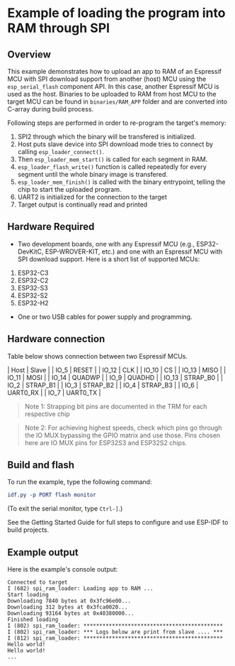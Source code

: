 # Example of loading the program into RAM through SPI

## Overview

This example demonstrates how to upload an app to RAM of an Espressif MCU with SPI download support from another (host) MCU using the `esp_serial_flash` component API. In this case, another Espressif MCU is used as the host. Binaries to be uploaded to RAM from host MCU to the target MCU can be found in `binaries/RAM_APP` folder and are converted into C-array during build process.

Following steps are performed in order to re-program the target's memory:

1. SPI2 through which the binary will be transfered is initialized.
2. Host puts slave device into SPI download mode tries to connect by calling `esp_loader_connect()`.
3. Then `esp_loader_mem_start()` is called for each segment in RAM.
4. `esp_loader_flash_write()` function is called repeatedly for every segment until the whole binary image is transfered.
5. `esp_loader_mem_finish()` is called with the binary entrypoint, telling the chip to start the uploaded program.
6. UART2 is initialized for the connection to the target
7. Target output is continually read and printed

## Hardware Required

* Two development boards, one with any Espressif MCU (e.g., ESP32-DevKitC, ESP-WROVER-KIT, etc.) and one with an Espressif MCU with SPI download support. Here is a short list of supported MCUs:
1. ESP32-C3
2. ESP32-C2
3. ESP32-S3
4. ESP32-S2
5. ESP32-H2
* One or two USB cables for power supply and programming.

## Hardware connection

Table below shows connection between two Espressif MCUs.

| Host         | Slave         |
|    IO_5      |    RESET      |
|    IO_12     |    CLK        |
|    IO_10     |    CS         |
|    IO_13     |    MISO       |
|    IO_11     |    MOSI       |
|    IO_14     |    QUADWP     |
|    IO_9      |    QUADHD     |
|    IO_13     |    STRAP_B0   |
|    IO_2      |    STRAP_B1   |
|    IO_3      |    STRAP_B2   |
|    IO_4      |    STRAP_B3   |
|    IO_6      |    UART0_RX   |
|    IO_7      |    UART0_TX   |

> Note 1: Strapping bit pins are documented in the TRM for each respective chip

> Note 2: For achieving highest speeds, check which pins go through the IO MUX bypassing the GPIO matrix and use those. Pins chosen here are IO MUX pins for ESP32S3 and ESP32S2 chips.

## Build and flash

To run the example, type the following command:

```CMake
idf.py -p PORT flash monitor
```

(To exit the serial monitor, type ``Ctrl-]``.)

See the Getting Started Guide for full steps to configure and use ESP-IDF to build projects.

## Example output

Here is the example's console output:

```
Connected to target
I (682) spi_ram_loader: Loading app to RAM ...
Start loading
Downloading 7840 bytes at 0x3fc96e00...
Downloading 312 bytes at 0x3fca0020...
Downloading 93164 bytes at 0x40380000...
Finished loading
I (802) spi_ram_loader: ********************************************
I (802) spi_ram_loader: *** Logs below are print from slave .... ***
I (812) spi_ram_loader: ********************************************
Hello world!
Hello world!
...
```